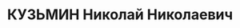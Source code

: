 ---
title: КУЗЬМИН Николай Николаевич
description: (03.04.1883 - 08.02.1938), партийный деятель. Образование получил в Петербургском
  университете. В 1903 вступил в РСДРП, большевик. Участник революции 1905-07. В нояб.
  1917 - марте 1918 комиссар штаба Юго-Западного фронта. В сент. 1918 - апр. 1919
  ив дек. 1919 - апр. 1920 член Реввоенсовета (РВС) 6-й армии. С апр. 1920 входил
  в РВС Балтийского флота, 12-й армии, и.о. командующего 12-й армией. В дек. 1920
  - мае 1921 пом. командующего по политической части Балтийского флота. Участник подавления
  Кронштадтского восстания (1921), за что получил орден Красного Знамени. В 1924 старший
  пом. прокурора Верховного суда СССР по военной прокуратуре (т.е. главный военный
  прокурор). Выступал против бесконтрольной деятельности ГПУ. В нояб. 1925 К. был
  убран из прокуратуры и назначен нач. Политуправления Среднеазиатского военного округа,
  член Среднеазиатского бюро ЦК ВКП(б). Позже нач. управления военно-учебных заведений
  РККА. В 1931-32 член Военного совета Сибирского военного округа. С 1932 на партработе.
  28.5.1937 арестован на должности нач. транспортной конторы Омского управления Главсевморпути.
  На суде отказался признать себя виновным и подтвердить выбитые из него на следствии
  показания. 8.2.1938 приговорен к смертной казни. Расстрелян. В 1956 реабилитирован.
---